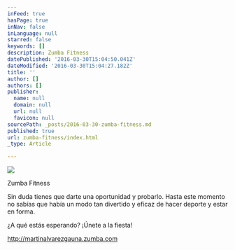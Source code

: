 ```yaml
---
inFeed: true
hasPage: true
inNav: false
inLanguage: null
starred: false
keywords: []
description: Zumba Fitness
datePublished: '2016-03-30T15:04:50.041Z'
dateModified: '2016-03-30T15:04:27.182Z'
title: ''
author: []
authors: []
publisher:
  name: null
  domain: null
  url: null
  favicon: null
sourcePath: _posts/2016-03-30-zumba-fitness.md
published: true
url: zumba-fitness/index.html
_type: Article

---
```

![](https://the-grid-user-content.s3-us-west-2.amazonaws.com/debb9a71-206a-4e52-ab1f-12584083ad8b.jpg)

Zumba Fitness

Sin duda tienes que darte una oportunidad y probarlo. Hasta este momento no sabías que había un modo tan divertido y eficaz de hacer deporte y estar en forma.

¿A qué estás esperando? ¡Únete a la fiesta! 

http://martinalvarezgauna.zumba.com